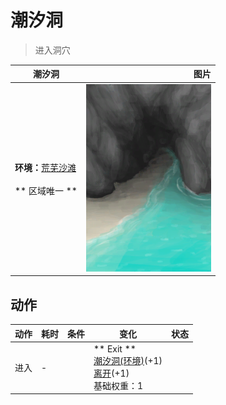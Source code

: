 # 潮汐洞  
> 进入洞穴  
  
  潮汐洞  |   图片   
 ----  |  ----:   
 **环境：**[荒芜沙滩](DesolateBeach.md)<br><br>** 区域唯一 **  |  <img decoding="async" src="Sprite/TidalCave.png" href="a.md" style="max-width:300px;max-height:300px;">   
  
## 动作  
动作  |  耗时  |  条件  |  变化  |  状态  
----  |  ----  |  ----  |  ----  |  ----  
进入<br>  |  -  |    |  ** Exit **<br>  [潮汐洞(环境)](Env_CaveTidal.md)(+1)<br>  [离开](CaveTidalExit.md)(+1)<br>基础权重：1<br>  |    
